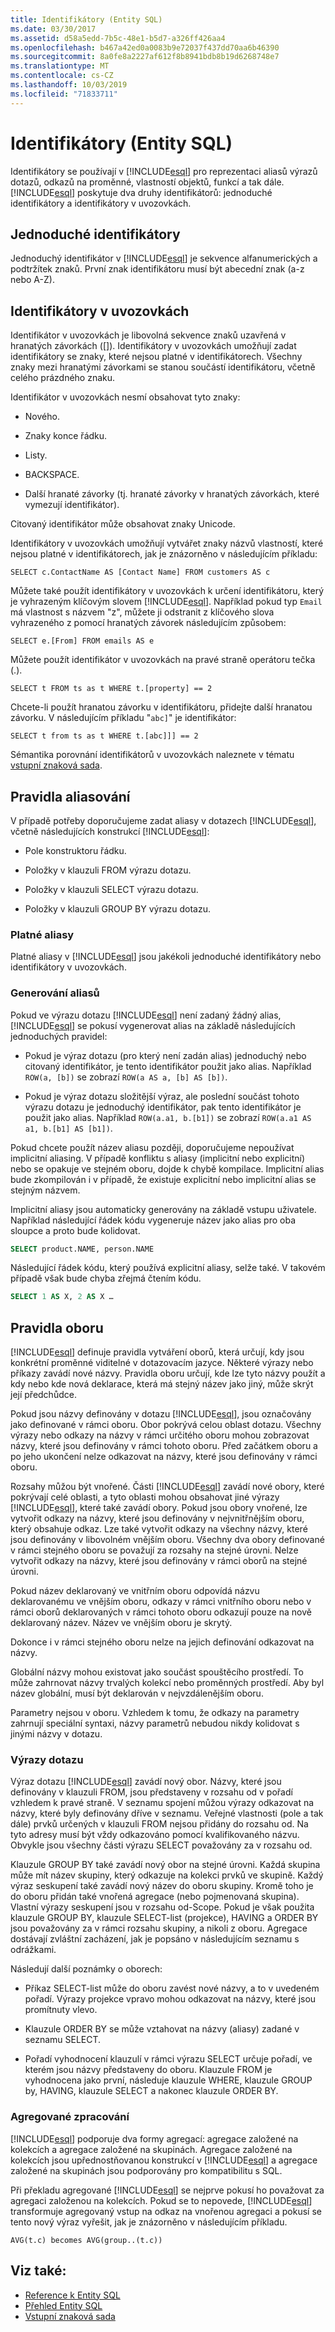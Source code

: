 ```yaml
---
title: Identifikátory (Entity SQL)
ms.date: 03/30/2017
ms.assetid: d58a5edd-7b5c-48e1-b5d7-a326ff426aa4
ms.openlocfilehash: b467a42ed0a0083b9e72037f437dd70aa6b46390
ms.sourcegitcommit: 8a0fe8a2227af612f8b8941bdb8b19d6268748e7
ms.translationtype: MT
ms.contentlocale: cs-CZ
ms.lasthandoff: 10/03/2019
ms.locfileid: "71833711"
---
```

# <a name="identifiers-entity-sql"></a>Identifikátory (Entity SQL)
Identifikátory se používají v [!INCLUDE[esql](../../../../../../includes/esql-md.md)] pro reprezentaci aliasů výrazů dotazů, odkazů na proměnné, vlastností objektů, funkcí a tak dále. [!INCLUDE[esql](../../../../../../includes/esql-md.md)] poskytuje dva druhy identifikátorů: jednoduché identifikátory a identifikátory v uvozovkách.  
  
## <a name="simple-identifiers"></a>Jednoduché identifikátory  
 Jednoduchý identifikátor v [!INCLUDE[esql](../../../../../../includes/esql-md.md)] je sekvence alfanumerických a podtržítek znaků. První znak identifikátoru musí být abecední znak (a-z nebo A-Z).  
  
## <a name="quoted-identifiers"></a>Identifikátory v uvozovkách  
 Identifikátor v uvozovkách je libovolná sekvence znaků uzavřená v hranatých závorkách ([]). Identifikátory v uvozovkách umožňují zadat identifikátory se znaky, které nejsou platné v identifikátorech. Všechny znaky mezi hranatými závorkami se stanou součástí identifikátoru, včetně celého prázdného znaku.  
  
 Identifikátor v uvozovkách nesmí obsahovat tyto znaky:  
  
- Nového.  
  
- Znaky konce řádku.  
  
- Listy.  
  
- BACKSPACE.  
  
- Další hranaté závorky (tj. hranaté závorky v hranatých závorkách, které vymezují identifikátor).  
  
 Citovaný identifikátor může obsahovat znaky Unicode.  
  
 Identifikátory v uvozovkách umožňují vytvářet znaky názvů vlastností, které nejsou platné v identifikátorech, jak je znázorněno v následujícím příkladu:  
  
 `SELECT c.ContactName AS [Contact Name] FROM customers AS c`  
  
 Můžete také použít identifikátory v uvozovkách k určení identifikátoru, který je vyhrazeným klíčovým slovem [!INCLUDE[esql](../../../../../../includes/esql-md.md)]. Například pokud typ `Email` má vlastnost s názvem "z", můžete ji odstranit z klíčového slova vyhrazeného z pomocí hranatých závorek následujícím způsobem:  
  
 `SELECT e.[From] FROM emails AS e`  
  
 Můžete použít identifikátor v uvozovkách na pravé straně operátoru tečka (.).  
  
 `SELECT t FROM ts as t WHERE t.[property] == 2`  
  
 Chcete-li použít hranatou závorku v identifikátoru, přidejte další hranatou závorku. V následujícím příkladu "`abc]`" je identifikátor:  
  
 `SELECT t from ts as t WHERE t.[abc]]] == 2`  
  
 Sémantika porovnání identifikátorů v uvozovkách naleznete v tématu [vstupní znaková sada](input-character-set-entity-sql.md).  
  
## <a name="aliasing-rules"></a>Pravidla aliasování  
 V případě potřeby doporučujeme zadat aliasy v dotazech [!INCLUDE[esql](../../../../../../includes/esql-md.md)], včetně následujících konstrukcí [!INCLUDE[esql](../../../../../../includes/esql-md.md)]:  
  
- Pole konstruktoru řádku.  
  
- Položky v klauzuli FROM výrazu dotazu.  
  
- Položky v klauzuli SELECT výrazu dotazu.  
  
- Položky v klauzuli GROUP BY výrazu dotazu.  
  
### <a name="valid-aliases"></a>Platné aliasy  
 Platné aliasy v [!INCLUDE[esql](../../../../../../includes/esql-md.md)] jsou jakékoli jednoduché identifikátory nebo identifikátory v uvozovkách.  
  
### <a name="alias-generation"></a>Generování aliasů  
 Pokud ve výrazu dotazu [!INCLUDE[esql](../../../../../../includes/esql-md.md)] není zadaný žádný alias, [!INCLUDE[esql](../../../../../../includes/esql-md.md)] se pokusí vygenerovat alias na základě následujících jednoduchých pravidel:  
  
- Pokud je výraz dotazu (pro který není zadán alias) jednoduchý nebo citovaný identifikátor, je tento identifikátor použit jako alias. Například `ROW(a, [b])` se zobrazí `ROW(a AS a, [b] AS [b])`.  
  
- Pokud je výraz dotazu složitější výraz, ale poslední součást tohoto výrazu dotazu je jednoduchý identifikátor, pak tento identifikátor je použit jako alias. Například `ROW(a.a1, b.[b1])` se zobrazí `ROW(a.a1 AS a1, b.[b1] AS [b1])`.  
  
 Pokud chcete použít název aliasu později, doporučujeme nepoužívat implicitní aliasing. V případě konfliktu s aliasy (implicitní nebo explicitní) nebo se opakuje ve stejném oboru, dojde k chybě kompilace. Implicitní alias bude zkompilován i v případě, že existuje explicitní nebo implicitní alias se stejným názvem.  
  
 Implicitní aliasy jsou automaticky generovány na základě vstupu uživatele. Například následující řádek kódu vygeneruje název jako alias pro oba sloupce a proto bude kolidovat.  
  
```sql  
SELECT product.NAME, person.NAME  
```  
  
 Následující řádek kódu, který používá explicitní aliasy, selže také. V takovém případě však bude chyba zřejmá čtením kódu.  
  
```sql  
SELECT 1 AS X, 2 AS X …  
```  
  
## <a name="scoping-rules"></a>Pravidla oboru  
 [!INCLUDE[esql](../../../../../../includes/esql-md.md)] definuje pravidla vytváření oborů, která určují, kdy jsou konkrétní proměnné viditelné v dotazovacím jazyce. Některé výrazy nebo příkazy zavádí nové názvy. Pravidla oboru určují, kde lze tyto názvy použít a kdy nebo kde nová deklarace, která má stejný název jako jiný, může skrýt její předchůdce.  
  
 Pokud jsou názvy definovány v dotazu [!INCLUDE[esql](../../../../../../includes/esql-md.md)], jsou označovány jako definované v rámci oboru. Obor pokrývá celou oblast dotazu. Všechny výrazy nebo odkazy na názvy v rámci určitého oboru mohou zobrazovat názvy, které jsou definovány v rámci tohoto oboru. Před začátkem oboru a po jeho ukončení nelze odkazovat na názvy, které jsou definovány v rámci oboru.  
  
 Rozsahy můžou být vnořené. Části [!INCLUDE[esql](../../../../../../includes/esql-md.md)] zavádí nové obory, které pokrývají celé oblasti, a tyto oblasti mohou obsahovat jiné výrazy [!INCLUDE[esql](../../../../../../includes/esql-md.md)], které také zavádí obory. Pokud jsou obory vnořené, lze vytvořit odkazy na názvy, které jsou definovány v nejvnitřnějším oboru, který obsahuje odkaz. Lze také vytvořit odkazy na všechny názvy, které jsou definovány v libovolném vnějším oboru. Všechny dva obory definované v rámci stejného oboru se považují za rozsahy na stejné úrovni. Nelze vytvořit odkazy na názvy, které jsou definovány v rámci oborů na stejné úrovni.  
  
 Pokud název deklarovaný ve vnitřním oboru odpovídá názvu deklarovanému ve vnějším oboru, odkazy v rámci vnitřního oboru nebo v rámci oborů deklarovaných v rámci tohoto oboru odkazují pouze na nově deklarovaný název. Název ve vnějším oboru je skrytý.  
  
 Dokonce i v rámci stejného oboru nelze na jejich definování odkazovat na názvy.  
  
 Globální názvy mohou existovat jako součást spouštěcího prostředí. To může zahrnovat názvy trvalých kolekcí nebo proměnných prostředí. Aby byl název globální, musí být deklarován v nejvzdálenějším oboru.  
  
 Parametry nejsou v oboru. Vzhledem k tomu, že odkazy na parametry zahrnují speciální syntaxi, názvy parametrů nebudou nikdy kolidovat s jinými názvy v dotazu.  
  
### <a name="query-expressions"></a>Výrazy dotazu  
 Výraz dotazu [!INCLUDE[esql](../../../../../../includes/esql-md.md)] zavádí nový obor. Názvy, které jsou definovány v klauzuli FROM, jsou představeny v rozsahu od v pořadí vzhledem k pravé straně. V seznamu spojení můžou výrazy odkazovat na názvy, které byly definovány dříve v seznamu. Veřejné vlastnosti (pole a tak dále) prvků určených v klauzuli FROM nejsou přidány do rozsahu od. Na tyto adresy musí být vždy odkazováno pomocí kvalifikovaného názvu. Obvykle jsou všechny části výrazu SELECT považovány za v rozsahu od.  
  
 Klauzule GROUP BY také zavádí nový obor na stejné úrovni. Každá skupina může mít název skupiny, který odkazuje na kolekci prvků ve skupině. Každý výraz seskupení také zavádí nový název do oboru skupiny. Kromě toho je do oboru přidán také vnořená agregace (nebo pojmenovaná skupina). Vlastní výrazy seskupení jsou v rozsahu od-Scope. Pokud je však použita klauzule GROUP BY, klauzule SELECT-list (projekce), HAVING a ORDER BY jsou považovány za v rámci rozsahu skupiny, a nikoli z oboru. Agregace dostávají zvláštní zacházení, jak je popsáno v následujícím seznamu s odrážkami.  
  
 Následují další poznámky o oborech:  
  
- Příkaz SELECT-list může do oboru zavést nové názvy, a to v uvedeném pořadí. Výrazy projekce vpravo mohou odkazovat na názvy, které jsou promítnuty vlevo.  
  
- Klauzule ORDER BY se může vztahovat na názvy (aliasy) zadané v seznamu SELECT.  
  
- Pořadí vyhodnocení klauzulí v rámci výrazu SELECT určuje pořadí, ve kterém jsou názvy představeny do oboru. Klauzule FROM je vyhodnocena jako první, následuje klauzule WHERE, klauzule GROUP by, HAVING, klauzule SELECT a nakonec klauzule ORDER BY.  
  
### <a name="aggregate-handling"></a>Agregované zpracování  
 [!INCLUDE[esql](../../../../../../includes/esql-md.md)] podporuje dva formy agregací: agregace založené na kolekcích a agregace založené na skupinách. Agregace založené na kolekcích jsou upřednostňovanou konstrukcí v [!INCLUDE[esql](../../../../../../includes/esql-md.md)] a agregace založené na skupinách jsou podporovány pro kompatibilitu s SQL.  
  
 Při překladu agregované [!INCLUDE[esql](../../../../../../includes/esql-md.md)] se nejprve pokusí ho považovat za agregaci založenou na kolekcích. Pokud se to nepovede, [!INCLUDE[esql](../../../../../../includes/esql-md.md)] transformuje agregovaný vstup na odkaz na vnořenou agregaci a pokusí se tento nový výraz vyřešit, jak je znázorněno v následujícím příkladu.  
  
 `AVG(t.c) becomes AVG(group..(t.c))`  
  
## <a name="see-also"></a>Viz také:

- [Reference k Entity SQL](entity-sql-reference.md)
- [Přehled Entity SQL](entity-sql-overview.md)
- [Vstupní znaková sada](input-character-set-entity-sql.md)
